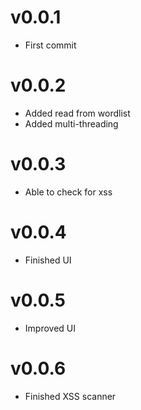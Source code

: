 # v0.0.1
- First commit

# v0.0.2
- Added read from wordlist
- Added multi-threading

# v0.0.3
- Able to check for xss

# v0.0.4
- Finished UI

# v0.0.5
- Improved UI

# v0.0.6
- Finished XSS scanner